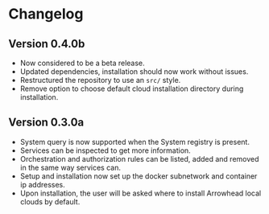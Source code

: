 # Changelog

## Version 0.4.0b
 - Now considered to be a beta release.
 - Updated dependencies, installation should now work without issues.
 - Restructured the repository to use an `src/` style.
 - Remove option to choose default cloud installation directory during installation.

## Version 0.3.0a

 - System query is now supported when the System registry is present.
 - Services can be inspected to get more information.
 - Orchestration and authorization rules can be listed, added and removed in the same way services can. 
 - Setup and installation now set up the docker subnetwork and container ip addresses.
 - Upon installation, the user will be asked where to install Arrowhead local clouds by default.
 